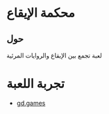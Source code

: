 # محكمة الإيقاع
## حول

لعبة تجمع بين الإيقاع والروايات المرئية

# تجربة اللعبة

- [gd.games](https://gd.games/nabil_alsaiad/rhythm-court)